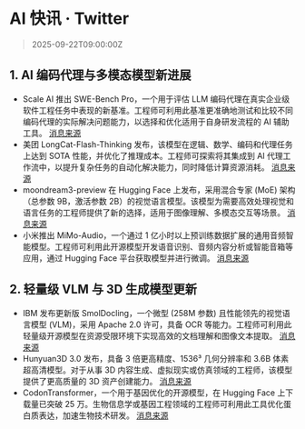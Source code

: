 # AI 快讯 · Twitter

> 2025-09-22T09:00:00Z

## 1. AI 编码代理与多模态模型新进展

- Scale AI 推出 SWE-Bench Pro，一个用于评估 LLM 编码代理在真实企业级软件工程任务中表现的新基准。工程师可利用此基准更准确地测试和比较不同编码代理的实际解决问题能力，以选择和优化适用于自身研发流程的 AI 辅助工具。 [消息来源](https://x.com/scale_AI/status/1969883270277153234)
- 美团 LongCat-Flash-Thinking 发布，该模型在逻辑、数学、编码和代理任务上达到 SOTA 性能，并优化了推理成本。工程师可探索将其集成到 AI 代理工作流中，以提升复杂任务的自动化解决能力，同时降低计算资源消耗。 [消息来源](https://x.com/jeremyphoward/status/1969930619112378851)
- moondream3-preview 在 Hugging Face 上发布，采用混合专家 (MoE) 架构（总参数 9B，激活参数 2B）的视觉语言模型。该模型为需要高效处理视觉和语言任务的工程师提供了新的选择，适用于图像理解、多模态交互等场景。 [消息来源](https://x.com/huggingface/status/1969452991926165827)
- 小米推出 MiMo-Audio，一个通过 1 亿小时以上预训练数据扩展的通用音频智能模型。工程师可利用此开源模型开发语音识别、音频内容分析或智能音箱等应用，通过 Hugging Face 平台获取模型并进行微调。 [消息来源](https://x.com/huggingface/status/1969452896426103153)

## 2. 轻量级 VLM 与 3D 生成模型更新

- IBM 发布更新版 SmolDocling，一个微型 (258M 参数) 且性能领先的视觉语言模型 (VLM)，采用 Apache 2.0 许可，具备 OCR 等能力。工程师可利用此轻量级开源模型在资源受限环境下实现高效的文档理解和图像文本提取。 [消息来源](https://x.com/huggingface/status/1969133250804060237)
- Hunyuan3D 3.0 发布，具备 3 倍更高精度、1536³ 几何分辨率和 3.6B 体素超高清模型。对于从事 3D 内容生成、虚拟现实或仿真领域的工程师，该模型提供了更高质量的 3D 资产创建能力。 [消息来源](https://x.com/EMostaque/status/1969358260726587489)
- CodonTransformer，一个用于基因优化的开源模型，在 Hugging Face 上下载量已突破 25 万。生物信息学或基因工程领域的工程师可利用此工具优化蛋白质表达，加速生物技术研发。 [消息来源](https://x.com/huggingface/status/1969133354722156724)
